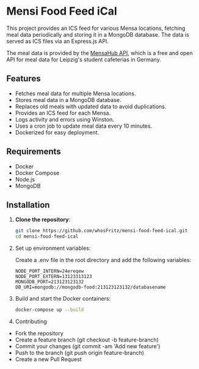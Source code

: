 # Mensi Food Feed iCal

This project provides an ICS feed for various Mensa locations, fetching meal data periodically and storing it in a MongoDB database. The data is served as ICS files via an Express.js API.

The meal data is provided by the [MensaHub API](https://github.com/olech2412/MensaHub/tree/master/MensaHub-Gateway), which is a free and open API for meal data for Leipzig's student cafeterias in Germany.

## Features

- Fetches meal data for multiple Mensa locations.
- Stores meal data in a MongoDB database.
- Replaces old meals with updated data to avoid duplications.
- Provides an ICS feed for each Mensa.
- Logs activity and errors using Winston.
- Uses a cron job to update meal data every 10 minutes.
- Dockerized for easy deployment.

## Requirements

- Docker
- Docker Compose
- Node.js
- MongoDB

## Installation

1. **Clone the repository**:
   ```bash
   git clone https://github.com/whosFritz/mensi-food-feed-ical.git
   cd mensi-food-feed-ical
    ```

2. Set up environment variables:

    Create a .env file in the root directory and add the following variables:
    ```env
    NODE_PORT_INTERN=24ereqew
    NODE_PORT_EXTERN=13123313123
    MONGODB_PORT=213123123132
    DB_URI=mongodb://mongodb-food:213123123132/databasename
    ````

3. Build and start the Docker containers:

    ```bash
    docker-compose up --build
    ```

4. Contributing

- Fork the repository
- Create a feature branch (git checkout -b feature-branch)
- Commit your changes (git commit -am 'Add new feature')
- Push to the branch (git push origin feature-branch)
- Create a new Pull Request
